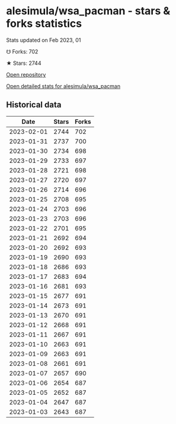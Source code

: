 # alesimula/wsa_pacman - stars & forks statistics

Stats updated on Feb 2023, 01

☋ Forks: 702

★ Stars: 2744

[Open repository](https://github.com/alesimula/wsa_pacman)

[Open detailed stats for alesimula/wsa_pacman](https://reviewgithub.com/rep/alesimula/wsa_pacman)

## Historical data
| Date | Stars | Forks |
|------|-------|-------|
| 2023-02-01 | 2744 | 702 | 
| 2023-01-31 | 2737 | 700 | 
| 2023-01-30 | 2734 | 698 | 
| 2023-01-29 | 2733 | 697 | 
| 2023-01-28 | 2721 | 698 | 
| 2023-01-27 | 2720 | 697 | 
| 2023-01-26 | 2714 | 696 | 
| 2023-01-25 | 2708 | 695 | 
| 2023-01-24 | 2703 | 696 | 
| 2023-01-23 | 2703 | 696 | 
| 2023-01-22 | 2701 | 695 | 
| 2023-01-21 | 2692 | 694 | 
| 2023-01-20 | 2692 | 693 | 
| 2023-01-19 | 2690 | 693 | 
| 2023-01-18 | 2686 | 693 | 
| 2023-01-17 | 2683 | 694 | 
| 2023-01-16 | 2681 | 693 | 
| 2023-01-15 | 2677 | 691 | 
| 2023-01-14 | 2673 | 691 | 
| 2023-01-13 | 2670 | 691 | 
| 2023-01-12 | 2668 | 691 | 
| 2023-01-11 | 2667 | 691 | 
| 2023-01-10 | 2663 | 691 | 
| 2023-01-09 | 2663 | 691 | 
| 2023-01-08 | 2661 | 691 | 
| 2023-01-07 | 2657 | 690 | 
| 2023-01-06 | 2654 | 687 | 
| 2023-01-05 | 2652 | 687 | 
| 2023-01-04 | 2647 | 687 | 
| 2023-01-03 | 2643 | 687 | 

